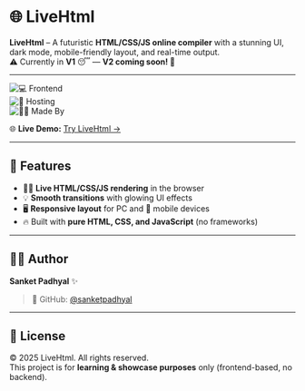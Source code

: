 # 🌐 LiveHtml

**LiveHtml** – A futuristic **HTML/CSS/JS online compiler** with a stunning UI, dark mode, mobile-friendly layout, and real-time output.  
⚠️ Currently in **V1** 😴 — **V2 coming soon! 🚀**  

---

![💻 Frontend](https://img.shields.io/badge/Frontend-HTML%20%7C%20CSS%20%7C%20JavaScript-blue?style=for-the-badge)  
![🚀 Hosting](https://img.shields.io/badge/Hosting-Netlify-orange?style=for-the-badge)  
![👨‍💻 Made By](https://img.shields.io/badge/Made%20By-Sanket%20Padhyal-red?style=for-the-badge)  

🌐 **Live Demo:** [Try LiveHtml →](https://liveehtml.netlify.app)  

---

## 🚀 Features  

- 👨‍💻 **Live HTML/CSS/JS rendering** in the browser  
- 💡 **Smooth transitions** with glowing UI effects  
- 🖥 **Responsive layout** for PC and 📱 mobile devices  
- 🔥 Built with **pure HTML, CSS, and JavaScript** (no frameworks)  

---

## 👨‍💻 Author  

**Sanket Padhyal** ✨  
> 🔗 GitHub: [@sanketpadhyal](https://github.com/sanketpadhyal)  

---

## 📜 License  

© 2025 LiveHtml. All rights reserved.  
This project is for **learning & showcase purposes** only (frontend-based, no backend).  
